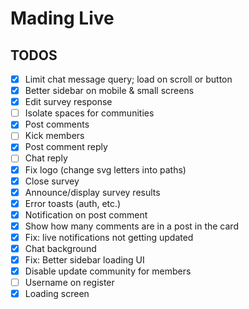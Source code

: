 # Mading Live

## TODOS

- [x] Limit chat message query; load on scroll or button
- [x] Better sidebar on mobile & small screens
- [x] Edit survey response
- [ ] Isolate spaces for communities
- [x] Post comments
- [ ] Kick members
- [x] Post comment reply
- [ ] Chat reply
- [x] Fix logo (change svg letters into paths)
- [x] Close survey
- [x] Announce/display survey results
- [x] Error toasts (auth, etc.)
- [x] Notification on post comment
- [x] Show how many comments are in a post in the card
- [x] Fix: live notifications not getting updated
- [x] Chat background
- [x] Fix: Better sidebar loading UI
- [x] Disable update community for members
- [ ] Username on register
- [x] Loading screen
